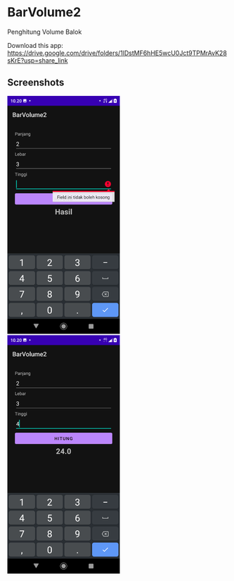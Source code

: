 # BarVolume2
Penghitung Volume Balok

Download this app: https://drive.google.com/drive/folders/1lDstMF6hHE5wcU0Jct9TPMrAvK28sKrE?usp=share_link

## Screenshots
<img src="assets/BV2(1).png"
width="256">&nbsp;&nbsp;&nbsp;
<img src="assets/BV2(2).png"
width="256">&nbsp;&nbsp;&nbsp;
